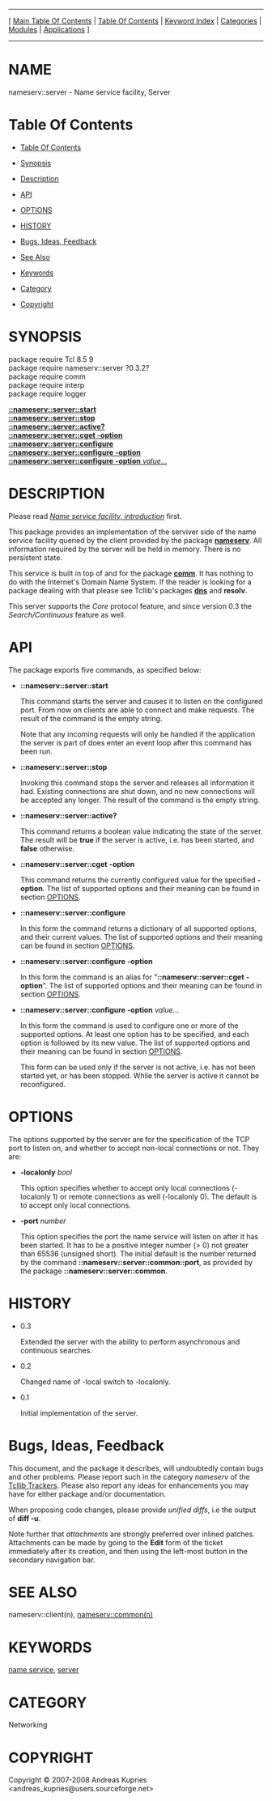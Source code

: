 
[//000000001]: # (nameserv::server \- Name service facility)
[//000000002]: # (Generated from file 'nns\_server\.man' by tcllib/doctools with format 'markdown')
[//000000003]: # (Copyright &copy; 2007\-2008 Andreas Kupries <andreas\_kupries@users\.sourceforge\.net>)
[//000000004]: # (nameserv::server\(n\) 0\.3\.2 tcllib "Name service facility")

<hr> [ <a href="../../../../toc.md">Main Table Of Contents</a> &#124; <a
href="../../../toc.md">Table Of Contents</a> &#124; <a
href="../../../../index.md">Keyword Index</a> &#124; <a
href="../../../../toc0.md">Categories</a> &#124; <a
href="../../../../toc1.md">Modules</a> &#124; <a
href="../../../../toc2.md">Applications</a> ] <hr>

# NAME

nameserv::server \- Name service facility, Server

# <a name='toc'></a>Table Of Contents

  - [Table Of Contents](#toc)

  - [Synopsis](#synopsis)

  - [Description](#section1)

  - [API](#section2)

  - [OPTIONS](#section3)

  - [HISTORY](#section4)

  - [Bugs, Ideas, Feedback](#section5)

  - [See Also](#seealso)

  - [Keywords](#keywords)

  - [Category](#category)

  - [Copyright](#copyright)

# <a name='synopsis'></a>SYNOPSIS

package require Tcl 8\.5 9  
package require nameserv::server ?0\.3\.2?  
package require comm  
package require interp  
package require logger  

[__::nameserv::server::start__](#1)  
[__::nameserv::server::stop__](#2)  
[__::nameserv::server::active?__](#3)  
[__::nameserv::server::cget__ __\-option__](#4)  
[__::nameserv::server::configure__](#5)  
[__::nameserv::server::configure__ __\-option__](#6)  
[__::nameserv::server::configure__ __\-option__ *value*\.\.\.](#7)  

# <a name='description'></a>DESCRIPTION

Please read *[Name service facility, introduction](nns\_intro\.md)* first\.

This package provides an implementation of the serviver side of the name service
facility queried by the client provided by the package
__[nameserv](nns\_client\.md)__\. All information required by the server
will be held in memory\. There is no persistent state\.

This service is built in top of and for the package
__[comm](\.\./comm/comm\.md)__\. It has nothing to do with the Internet's
Domain Name System\. If the reader is looking for a package dealing with that
please see Tcllib's packages __[dns](\.\./dns/tcllib\_dns\.md)__ and
__resolv__\.

This server supports the *Core* protocol feature, and since version 0\.3 the
*Search/Continuous* feature as well\.

# <a name='section2'></a>API

The package exports five commands, as specified below:

  - <a name='1'></a>__::nameserv::server::start__

    This command starts the server and causes it to listen on the configured
    port\. From now on clients are able to connect and make requests\. The result
    of the command is the empty string\.

    Note that any incoming requests will only be handled if the application the
    server is part of does enter an event loop after this command has been run\.

  - <a name='2'></a>__::nameserv::server::stop__

    Invoking this command stops the server and releases all information it had\.
    Existing connections are shut down, and no new connections will be accepted
    any longer\. The result of the command is the empty string\.

  - <a name='3'></a>__::nameserv::server::active?__

    This command returns a boolean value indicating the state of the server\. The
    result will be __true__ if the server is active, i\.e\. has been started,
    and __false__ otherwise\.

  - <a name='4'></a>__::nameserv::server::cget__ __\-option__

    This command returns the currently configured value for the specified
    __\-option__\. The list of supported options and their meaning can be
    found in section [OPTIONS](#section3)\.

  - <a name='5'></a>__::nameserv::server::configure__

    In this form the command returns a dictionary of all supported options, and
    their current values\. The list of supported options and their meaning can be
    found in section [OPTIONS](#section3)\.

  - <a name='6'></a>__::nameserv::server::configure__ __\-option__

    In this form the command is an alias for "__::nameserv::server::cget__
    __\-option__"\. The list of supported options and their meaning can be
    found in section [OPTIONS](#section3)\.

  - <a name='7'></a>__::nameserv::server::configure__ __\-option__ *value*\.\.\.

    In this form the command is used to configure one or more of the supported
    options\. At least one option has to be specified, and each option is
    followed by its new value\. The list of supported options and their meaning
    can be found in section [OPTIONS](#section3)\.

    This form can be used only if the server is not active, i\.e\. has not been
    started yet, or has been stopped\. While the server is active it cannot be
    reconfigured\.

# <a name='section3'></a>OPTIONS

The options supported by the server are for the specification of the TCP port to
listen on, and whether to accept non\-local connections or not\. They are:

  - __\-localonly__ *bool*

    This option specifies whether to accept only local connections \(\-localonly
    1\) or remote connections as well \(\-localonly 0\)\. The default is to accept
    only local connections\.

  - __\-port__ *number*

    This option specifies the port the name service will listen on after it has
    been started\. It has to be a positive integer number \(> 0\) not greater than
    65536 \(unsigned short\)\. The initial default is the number returned by the
    command __::nameserv::server::common::port__, as provided by the package
    __::nameserv::server::common__\.

# <a name='section4'></a>HISTORY

  - 0\.3

    Extended the server with the ability to perform asynchronous and continuous
    searches\.

  - 0\.2

    Changed name of \-local switch to \-localonly\.

  - 0\.1

    Initial implementation of the server\.

# <a name='section5'></a>Bugs, Ideas, Feedback

This document, and the package it describes, will undoubtedly contain bugs and
other problems\. Please report such in the category *nameserv* of the [Tcllib
Trackers](http://core\.tcl\.tk/tcllib/reportlist)\. Please also report any ideas
for enhancements you may have for either package and/or documentation\.

When proposing code changes, please provide *unified diffs*, i\.e the output of
__diff \-u__\.

Note further that *attachments* are strongly preferred over inlined patches\.
Attachments can be made by going to the __Edit__ form of the ticket
immediately after its creation, and then using the left\-most button in the
secondary navigation bar\.

# <a name='seealso'></a>SEE ALSO

nameserv::client\(n\), [nameserv::common\(n\)](nns\_common\.md)

# <a name='keywords'></a>KEYWORDS

[name service](\.\./\.\./\.\./\.\./index\.md\#name\_service),
[server](\.\./\.\./\.\./\.\./index\.md\#server)

# <a name='category'></a>CATEGORY

Networking

# <a name='copyright'></a>COPYRIGHT

Copyright &copy; 2007\-2008 Andreas Kupries <andreas\_kupries@users\.sourceforge\.net>
